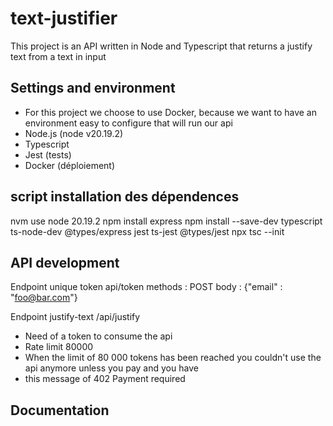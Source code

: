 # text-justifier
This project is an API written in Node and Typescript that returns a justify text from a text in input

## Settings and environment 
- For this project we choose to use Docker, because we want to have an environment easy to configure that will run our api
- Node.js (node v20.19.2)
- Typescript
- Jest (tests)
- Docker (déploiement)


## script installation des dépendences 
nvm use node 20.19.2
npm install express
npm install --save-dev typescript ts-node-dev @types/express jest ts-jest @types/jest
npx tsc --init



## API development
Endpoint unique token api/token
methods : POST 
body : {"email" : "foo@bar.com"}

Endpoint justify-text /api/justify
+ Need of a token to consume the api
+ Rate limit 80000
+ When the limit of 80 000 tokens has been reached you couldn't use the api anymore unless you pay and you have
+ this message of 402 Payment required

## Documentation